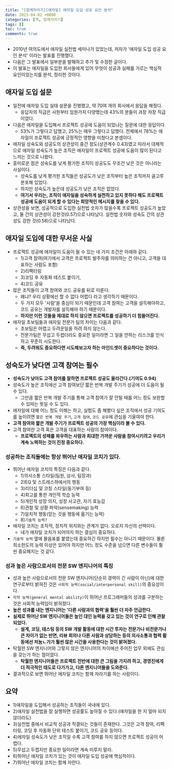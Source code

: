 ```yaml
---
title: "[함께자라기][애자일] 애자일 도입 성공 요인 분석"
date: 2023-04-02 +0800
categories: [책, 함께자라기]
tags: []
toc: true
comments: true
---
```


- 2010년 여의도에서 애자일 실천법 세미나가 있었는데, 저자가 '애자일 도입 성공 요인 분석' 이라는 발표를 진행했다.
- 다음은 그 발표에서 일부분을 발췌하고 추가 및 수정한 글이다.
- 이 발표는 애자일을 도입한 회사들에게 있어 무엇이 성공과 실패를 가르는 핵심적 요인이었는지를 분석, 정리한 것이다.

## 애자일 도입 설문
- 일전에 애자일 도입 실태 설문을 진행했고, 약 70여 개의 회사에서 응답을 해줬다.
  - 응답자의 직급은 사원부터 임원가지 다양했는데 43%의 분들이 과장 차장 직급이었다.
- 다음은 애자일을 도입해서 프로젝트 성공에 도움이 되었냐는 질문에 대한 응답이다.
  - 53%가 그렇다고 답했고, 25%는 매우 그렇다고 답했다. 전체에서 78%는 애자일이 프로젝트 성공에 긍정적인 영향을 미쳤다고 본셈이다.
- 애자일 성숙도와 성공도의 상관성이 중간 정도(상관계수 0.43)였고 따라서 대체적으로 애자일 성숙도가 높은 조직은 애자일이 프로젝트 성공에 도움이 많이 된다고 느끼는 것으로 나왔다.
- 흥미로운 점은 성숙도를 낮게 평가한 조직이 성공도도 무조건 낮은 것은 아니라는 사실이다.
  - 성숙도를 낮게 평가한 조직들은 성공도가 낮은 조직부터 높은 조직까지 골고루 분포해 있었다.
  - 하지만 성숙도가 높은데 성공도가 낮은 조직은 없었다.
  - <b>여기서 우리는, 조직이 애자일을 성숙하게 실천하고 있지 못하다 해도 프로젝트 성공에 도움이 되게 할 수 있다는 희망적인 메시지를 찾을 수 있다.</b>
- 상관성을 보면, 성공적으로 도입한 실천법 숫자가 많을수록 프로젝트 성공도가 높았고, 둘 간의 상관성이 강한것(0.57)으로 나타났다. 실천법 숫자와 성숙도 간의 상관성도 강한 것(0.58)으로 나타났다.

## 애자일 도입에 대한 무서운 사실
- 프로젝트 성공에 애자일이 도움이 될 수 있는 네 가지 조건은 아래와 같다.
  - 1)고객 참여(여기에서 고객은 프로젝트 발주자를 의미하는 건 아니고, 고객을 대표하는 사람도 포함)
  - 2)리팩터링
  - 3)코딩 후 자동화 테스트 붙이기,
  - 4)코드 공유
- 많은 조직들이 고객 참여와 코드 공유를 뒤로 미룬다.
  - 왜냐? 우리 상황에선 할 수 없다 어렵다 라고 생각하기 때문이다.
  - 두 가지 모두 '사람'을 중심이 되기 때문인데 고객 참여는 고객을 설득해야하고, 코드 공유는 개발자를 설득해야 하기 때문이다.
  - <b>하지만 이런 것들을 제대로 하지 않으면 프로젝트를 성공하기 더 힘들어진다.</b>
- 애자일 초보팀들과 애자일 전문가 팀의 차이는 다음과 같다.
  - 초보팀은 어렵고 두려운일을 하려 하지 않는다.
  - 전문가팀은 무섭고 두렵더라도 중요한 일이라면 그 일을 안하는 리스크를 인식하고 꾸준히 시도한다.
  - <b>즉, 두려워도 중요하다면 시도해보고자 하는 마인드셋이 중요하다는 것이다.</b>
  
## 성숙도가 낮다면 고객 참여는 필수

- <b>성숙도가 낮아도 고객 참여를 잘하면 프로젝트 성공도 올라간다.(기여도 0.94)</b>
- 성숙도가 높은 조직에선 고객 참여보단 짧은 반복 개발 주기가 성공에 더 도움이 될 수 있다.
  - 그만큼 짧은 반복 개발 주기를 통해 고객 참여가 잘 안될 때를 어느 정도 보완할 수 있따는 뜻일 수 도 있다.
- 애자일에 대해 어느 정도 이해는 하고, 실험도 좀 해봤다 싶은 조직에서 성공 기여도를 높이려면 `짧은 반복 개발 주기`, `고객 참여`, `코드 공유`에 관심을 기울여야 한다.
- <b>고객 참여와 짧은 개발 주기가 프로젝트 성공의 가장 핵심이라 볼 수 있다.</b>
- 고객 참여란 고객 혹은 고객을 대표하는 사람의 참여이다.
  - <b>프로젝트의 성패를 좌우하는 사람과 최대한 가까운 사람을 참여시키려고 우리가 계속 노력하는 것이 진정 중요하다.</b>

### 성공하는 조직들에는 항상 뛰어난 애자일 코치가 있다.
- 뛰어난 애자일 코치의 특징은 다음과 같다.
  - 1)의사소통 스타일(팀원, 상사, 팀장과)
  - 2)EQ 및 스트레스하에서의 행동
  - 3)리더십 및 코칭 스타일(동기부여 등)
  - 4)회고를 통한 개인적 학습 능력
  - 5)개인적 성장 의지, 성장 사고관, 자기 효능감
  - 6)관찰 및 상황 파악(sensemaking) 능력
  - 7)일치적 행동(믿는 것을 행동에 옮기는 능력)
  - 8)`기술적 능력?`
- 애자일 코치는 조직적, 정치적 위치와는 관계가 없다. 오로지 자신의 선택이다.
  - 내가 애자일 코치가 되어야지 하는 결심이 중요하다.
- `기술적 능력` 옆에 물음표를 붙였는데 중요하긴 하지만 필수는 아니기 때문이다. 물론 최소한도의 능력 이상은 있어야 하지만 어느 정도 수준을 넘으면 다른 변수들이 훨씬 중요해지는 것 같다.
  
### 성과 높은 사람으로서의 전문 SW 엔지니어의 특징
- 성과 높은 사람으로서의 전문 SW 엔지니어(단순히 경력이 긴 사람이 아닌)에 대한 연구로부터 밝혀진 것은 `사회적 능력(social/interpersonal skill)`의 중요성이다.
- `지적 능력(general mental ability)`이 뛰어난 프로그래머들의 성과를 구분하는 것은 사회적 능력임이 밝혀졌다.
- <b>높은 성과를 내는 엔지니어는 '다른 사람과의 협력'을 훨씬 더 자주 언급한다.</b>
- <b>실제로 뛰어난 SW 엔지니어들은 높인 대인 능력을 갖고 있는 것이 연구로 인해 관찰되었다.</b>
  - <b>설계, 코딩, 테스팅 등의 SW 개발 활동에 대한 시간 투자는 전문가나 비전문가나 큰 차이가 없는 반면, 리뷰 회의나 다른 사람과 상담하는 등의 의사소통과 협력 활동에선 저눔ㄴ가가 훨씬 많은 시간을 사용한다는 것이 밝혀졌다.</b>
- 탁월한 SW 엔지니어와 그렇지 않은 엔지니어의 차이에선 주어진 업무 외에도 관심을 갖는가 하는 점이었다.
  - <b>탁월한 엔지니어들은 프로젝트 전반에 대한 큰 그림을 가지려 하고, 경영진에게 더 적극적인 태도로 다가가고, 다른 엔지니어들을 도와준다.</b>
- 결과적으로 보면 뛰어난 애자일 코치는 함께 자라기를 하는 사람이다.

## 요약
- 1)애자일을 도입해서 성공하는 조직들이 국내에 있다.
- 2)애자일 실천법을 잘 실행하면 성공률도 높아질 수 있다.(애자일을 한 지 얼마 되지 않더라도)
- 3)실천법 중에서 비교적 성공과 직결되는 것들이 존재한다. 그것은 고객 참여, 리팩터링, 코딩 후 자동화 단위 테스트 붙이기, 코드 공유 등이다.
- 4)애자일 성숙도가 낮은 조직일 수록 고객 참여를 하지 않으면 프로젝트 성공이 어렵다.
- 5)무섭고 두렵지만 중요한 일이라면 계속 미루지 말라.
- 6)뛰어난 애자일 코치가 있는 것이 애자일 도입 성공에 핵심적이다.
- 7)뛰어난 애자일 코치는 함께 자란다.